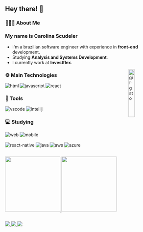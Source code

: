 <h2>Hey there! 👋</h2>

<h3>👩🏻‍💻 About Me</h3>

<h3>My name is Carolina Scudeler</h3>

<ul>
  <li>I'm a brazilian software engineer with experience in <strong>front-end</strong> development.</li>
  <li>Studying <strong>Analysis and Systems Development</strong>.</li>
  <li>I currently work at <strong>Investflex</strong>.</li>
</ul>
  
<img src="https://media.giphy.com/media/LmNwrBhejkK9EFP504/giphy.gif" alt="gif-gato" width="20%" align="right">

<h3>⚙ Main Technologies</h3>

<p>   
  <img src="https://github.com/Quadrified/Quadrified/blob/master/assets/svg/dev/languages/html.svg" alt="html">  
  <img src="https://github.com/Quadrified/Quadrified/blob/master/assets/svg/dev/languages/js.svg" alt="javascript">
  <img src="https://github.com/Quadrified/Quadrified/blob/master/assets/svg/dev/frameworks/react.svg" alt="react">  
</p>

<h3>🔨 Tools</h3>

<p>    
  <img src="https://github.com/Quadrified/Quadrified/blob/master/assets/svg/dev/tools/visualstudio_code.svg" alt="vscode">
  <img src="https://github.com/Quadrified/Quadrified/blob/master/assets/svg/dev/tools/jetbrains_intellij.svg" alt="intellij">
</p>

<h3>💻 Studying</h3>

<p>
  <img src="https://github.com/Quadrified/Quadrified/blob/master/assets/svg/dev/misc/web.svg" alt="web">
  <img src="https://github.com/Quadrified/Quadrified/blob/master/assets/svg/dev/misc/mobile.svg" alt="mobile">
  <br><br>
  <img src="https://github.com/Quadrified/Quadrified/blob/master/assets/svg/dev/frameworks/%20reactnative.svg" alt="react-native">
  <img src="https://github.com/Quadrified/Quadrified/blob/master/assets/svg/dev/languages/java.svg" alt="java">
  <img src="https://github.com/Quadrified/Quadrified/blob/master/assets/svg/dev/services/aws.svg" alt="aws">
  <img src="https://github.com/Quadrified/Quadrified/blob/master/assets/svg/dev/services/azure.svg" alt="azure">
</p>

##

<div>
  <a href="https://github.com/CarolinaScudeler">
  <img src="https://github-readme-stats.vercel.app/api?username=CarolinaScudeler&show_icons=true&theme=tokyonight&include_all_commits=true&count_private=true" height="180em"/>
  <img src="https://github-readme-stats.vercel.app/api/top-langs/?username=CarolinaScudeler&layout=compact&langs_count=7&theme=tokyonight" height="180em"/>
</div>
  
##
  
<div>
  <a href="https://www.linkedin.com/in/carolina-scudeler-5236691b6/">
    <img src="https://img.shields.io/badge/-LinkedIn-%230077B5?style=for-the-badge&logo=linkedin&logoColor=white">
  </a>
  <a href="mailto:carolscudeler3@gmail.com">
    <img src="https://img.shields.io/badge/Gmail-D14836?style=for-the-badge&logo=gmail&logoColor=white">   
  </a>
  <a href="https://www.instagram.com/_scudeler/">
    <img src="https://img.shields.io/badge/-Instagram-%23E4405F?style=for-the-badge&logo=instagram&logoColor=white">   
  </a>
</div>
